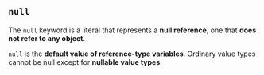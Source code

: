 ## `null`
The `null` keyword is a literal that represents a **null reference**, one that **does not refer to any object**. 

`null` is the **default value of reference-type variables**. Ordinary value types cannot be null
except for **nullable value types**.





